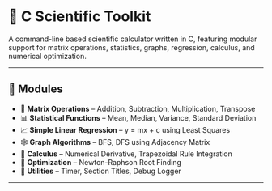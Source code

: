 # 🔬 C Scientific Toolkit

A command-line based scientific calculator written in C, featuring modular support for matrix operations, statistics, graphs, regression, calculus, and numerical optimization.

---

## 📁 Modules

- 📐 **Matrix Operations** – Addition, Subtraction, Multiplication, Transpose
- 📊 **Statistical Functions** – Mean, Median, Variance, Standard Deviation
- 📈 **Simple Linear Regression** – y = mx + c using Least Squares
- 🕸 **Graph Algorithms** – BFS, DFS using Adjacency Matrix
- 🔁 **Calculus** – Numerical Derivative, Trapezoidal Rule Integration
- 🧠 **Optimization** – Newton-Raphson Root Finding
- 🧰 **Utilities** – Timer, Section Titles, Debug Logger

---

